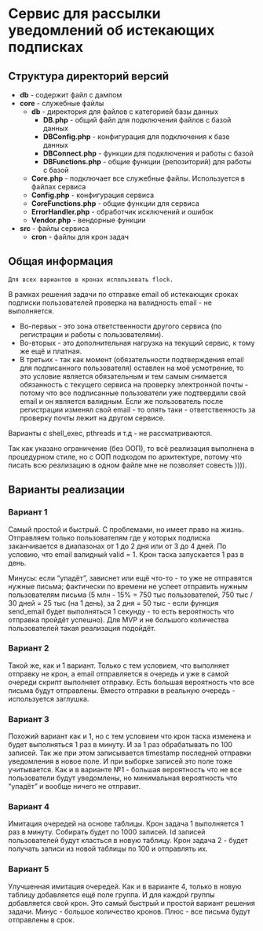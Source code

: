 # Сервис для рассылки уведомлений об истекающих подписках

## Структура директорий версий

- **db** - содержит файл с дампом
- **core** - служебные файлы
  - **db** - директория для файлов с категорией базы данных
    - **DB.php** - общий файл для подключения файлов с базой данных
    - **DBConfig.php** - конфигурация для подключения к базе данных
    - **DBConnect.php** - функции для подключения и работы с базой
    - **DBFunctions.php** - общие функции (репозиторий) для работы с базой
  - **Core.php** - подключает все служебные файлы. Используется в файлах сервиса
  - **Config.php** - конфигурация сервиса
  - **CoreFunctions.php** - общие функции для сервиса
  - **ErrorHandler.php** - обработчик исключений и ошибок
  - **Vendor.php** - вендорные функции
- **src** - файлы сервиса
  - **cron** - файлы для крон задач

## Общая информация

`Для всех вариантов в кронах использовать flock.`

В рамках решения задачи по отправке email об истекающих сроках подписки пользователей проверка на валидность email - не выполняется.
- Во-первых - это зона ответственности другого сервиса (по регистрации и работы с пользователями).
- Во-вторых - это дополнительная нагрузка на текущий сервис, к тому же ещё и платная.
- В третьих - так как момент (обязательности подтверждения email для подписанного пользователя) оставлен на моё усмотрение, то это условие является обязательным и тем самым снимается обязанность с текущего сервиса на проверку электронной почты - потому что все подписанные пользователи уже подтвердили свой email и он является валидным. Если же пользователь после регистрации изменял свой email - то опять таки - ответственность за проверку почты лежит на другом сервисе.

Варианты с shell_exec, pthreads и т.д - не рассматриваются.

Так как указано ограничение (без ООП), то всё реализация выполнена в процедурном стиле, но с ООП подходом по архитектуре, потому что писать всю реализацию в одном файле мне не позволяет совесть )))).


## Варианты реализации

### Вариант 1

Самый простой и быстрый. С проблемами, но имеет право на жизнь.
Отправляем только пользователям где у которых подписка заканчивается в диапазонах от 1 до 2 дня или от 3 до 4 дней. По условию, что email валидный valid = 1. Крон таска запускается 1 раз в день.

Минусы:
если “упадёт”, зависнет или ещё что-то - то уже не отправятся нужные письма; фактически по времени не успеет отправить нужным пользователям письма (5 млн - 15% = 750 тыс пользователей, 750 тыс / 30 дней = 25 тыс (на 1 день), за 2 дня = 50 тыс -  если функция send_email будет выполняться 1 секунду - то есть вероятность что отправка пройдёт успешно).
Для MVP и не большого количества пользователей такая реализация подойдёт.

### Вариант 2
Такой же, как и 1 вариант. Только с тем условием, что выполняет отправку не крон, а email отправляется в очередь и уже в самой очереди скрипт выполняет отправку. Есть большая вероятность что все письма будут отправлены. Вместо отправки в реальную очередь - используется заглушка.


### Вариант 3
Похожий вариант как и 1, но с тем условием что крон таска изменена и будет выполняться 1 раз в минуту. И за 1 раз обрабатывать по 100 записей. Так же при этом записывается timestamp последней отправки уведомления в новое поле. И при выборке записей это поле тоже учитывается. Как и в варианте №1 - большая вероятность что не все пользователи будут уведомлены, но минимальная вероятность что “упадёт” и вообще ничего не отправит.


### Вариант 4
Имитация очередей на основе таблицы. Крон задача 1 выполняется 1 раз в минуту. Собирать будет по 1000 записей. Id записей пользователей будут класться в новую таблицу. Крон задача 2 - будет получать записи из новой таблицы по 100 и отправлять их.

### Вариант 5
Улучшенная имитация очередей. Как и в варианте 4, только в новую таблицу добавляется ещё поле группа. И для каждой группы добавляется свой крон. Это самый быстрый и простой вариант решения задачи. Минус - большое количество кронов. Плюс - все письма будут отправлены в срок.
